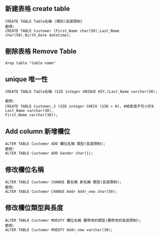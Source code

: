## 新建表格 create table

```
CREATE TABLE Table名稱 (類別(長度限制)
範例:
CREATE TABLE Customer (First_Name char(50),Last_Name char(50),Birth_Date datetime);
```
## 刪除表格 Remove Table
```
drop table "table name"

```
## unique 唯一性
```
CREATE TABLE Table名稱 (SID integer UNIQUE KEY,(Last_Name varchar(30);

範例:
CREATE TABLE Customer_2 (SID integer CHECK (SID > 0), #檢查值不可小於0
Last_Name varchar(30),
First_Name varchar(30));
```

## Add column 新增欄位
```
ALTER TABLE Customer ADD 欄位名稱 類型(長度限制);
範例:
ALTER TABLE Customer ADD Gender char(1);
```
## 修改欄位名稱
```
ALTER TABLE Customer CHANGE 舊名稱 新名稱 類型(長度限制);
範例:
ALTER TABLE Customer CHANGE Addr Addr_new char(50);
```
## 修改欄位類型與長度
```
ALTER TABLE Customer MODIFY 欄位名稱 要修改的類型(要修改的長度限制);
範例:
ALTER TABLE Customer MODIFY Addr_new varchar(30);
```

